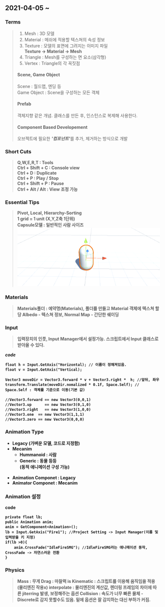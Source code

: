 <h2>2021-04-05 ~ </h2>

<h3>Terms</h3>

> <ol>
>    <li>Mesh : 3D 모델</li>
>    <li>Material : 메쉬에 적용할 텍스쳐의 속성 정보</li>
>    <li>Texture : 모델의 표면에 그려지는 이미지 파일</li>
>    <b>Texture -> Material -> Mesh</b>
>    <li>Triangle : Mesh를 구성하는 면 요소(삼각형)</li>
>    <li>Vertex : Triangle의 각 꼭짓점</li>
> </ol>
> <h4>Scene, Game Object</h4>
> Scene : 월드맵, 엔딩 등<br>
> Game Object : Scene을 구성하는 모든 객체
>
> <h4>Prefab</h4>
> 객체지향 같은 개념. 클래스를 만든 후, 인스턴스로 복제해 사용한다.
>
> <h4>Component Based Developement</h4>
> 오브젝트에 필요한 <b><i>'컴포넌트'</i></b>를 추가, 제거하는 방식으로 개발

<h3>Short Cuts</h3>
 
 > <b>Q,W,E,R,T : Tools</b><br>
 > <b>Ctrl + Shift + C : Console view</b><br>
 > <b>Ctrl + D : Duplicate</b><br>
 > <b>Ctrl + P : Play / Stop</b><br>
 > <b>Ctrl + Shift + P : Pause</b><br>
 > <b>Ctrl + Alt / Alt : View 조정 가능

<h3>Essential Tips</h3>
 
 > <b> Pivot, Local, Hierarchy-Sorting</b><br>
 > <b> 1 grid = 1 unit (X,Y,Z축 1단위)</b><br>
 > <b>Capsule모델 : 일반적인 사람 사이즈</b>
![capsulemodel.png](./img/capsulemodel.PNG)

<h3>Materials</h3>

> Materials폴더 : 예약명(Materials), 폴더를 만들고 Material 객체에 텍스쳐 할당
> Albedo - 텍스쳐 정보, Normal Map - 간단한 쉐이딩

<h3>Input</h3>

> 입력장치의 인풋, Input Manager에서 설정가능.
> 스크립트에서 Input 클래스로 받아올 수 있다.

<i>code</i>

```
float h = Input.GetAxis("Horizontal); // 이름이 정해져있음.
float v = Input.GetAxis("Vertical);

Vector3 moveDir = Vector3.forward * v + Vector3.right *  h; //앞뒤, 좌우
transform.Translate(moveDir.nomalized * 0.1f, Space.Self); // Space.Self : 객체를 기준으로 이동(기본 값)

//Vector3.forward == new Vector3(0,0,1)
//Vector3.up      == new Vector3(0,1,0)
//Vector3.right   == new Vector3(1,0,0)
//Vector3.one  == new Vector3(1,1,1)
//Vector3.zero == new Vector3(0,0,0)
```

<h3>Animation Type</h3>
<ul>
    <li> <b>Legacy</b> (가벼운 모델, 코드로 지정함)</li>
    <li> <b>Mecanim</b>
        <ul>
        <li> <b>Hummanoid</b> : 사람</li>
        <li> <b>Generic</b> : 동물 등등</li>
        (동적 애니메이션 구성 가능)
        </ul>
    </li>
    <br>
    <li> <b>Animation</b> Componet : Legacy</li>
    <li> <b>Animator</b> Componet : Mecanim</li>
</ul>

<h3>Animation 설정</h3>
code

```
private float lb;
public Animation anim;
anim = GetComponent<Animation>();
lb = Input.GetAxis("Fire1"); //Project Setting -> Input Manager(이름 및 입력받을 키 지정)
if(lb >0){
    anim.CrossFade("IdleFireSMG"); //IdleFireSMG라는 애니메이션 동작, CrossFade -> 자연스러운 전환
}
```

<h3>Physics</h3>

> Mass : 무게
> Drag : 마찰력
> is Kinematic : 스크립트를 이용해 움직임을 적용(물리엔진 작용x)
> interpolate : 물리엔진의 계산값, 렌더링 프레임의 차이에 따른 jiterring 발생, 보정해주는 옵션
> Collision : 속도가 너무 빠른 물체 - Discrete로 감지 못할수도 있음. 밑에 옵션은 잘 감지하는 대신 부하가 커짐.
